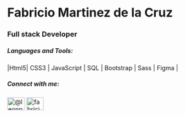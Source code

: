 <h1 align="left">Fabricio Martinez de la Cruz</h1>
<h3 align="left">Full stack Developer</h3>

<h5 align="left">Languages and Tools:</h5>

|Html5| CSS3 | JavaScript | SQL | Bootstrap | Sass | Figma |

  
<h5 align="left">Connect with me:</h5>
<p align="left">
<a href="https://twitter.com/@leonpurplepro" target="blank"><img align="center" src="https://raw.githubusercontent.com/rahuldkjain/github-profile-readme-generator/master/src/images/icons/Social/twitter.svg" alt="@leonpurplepro" height="30" width="40" /></a>
<a href="https://linkedin.com/in/fabricio martinez de la cruz" target="blank"><img align="center" src="https://raw.githubusercontent.com/rahuldkjain/github-profile-readme-generator/master/src/images/icons/Social/linked-in-alt.svg" alt="fabricio martinez de la cruz" height="30" width="40" /></a>
</p>


